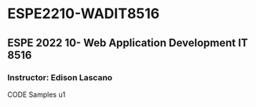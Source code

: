 # ESPE2210-WADIT8516
## ESPE 2022 10- Web Application Development  IT 8516
### Instructor: Edison Lascano
CODE Samples
 u1
